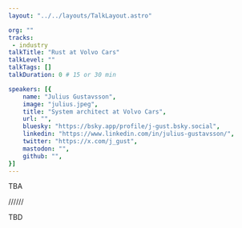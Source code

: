 ```yaml
---
layout: "../../layouts/TalkLayout.astro"

org: ""
tracks: 
 - industry
talkTitle: "Rust at Volvo Cars"
talkLevel: ""
talkTags: []
talkDuration: 0 # 15 or 30 min

speakers: [{
    name: "Julius Gustavsson",
    image: "julius.jpeg",
    title: "System architect at Volvo Cars",
    url: "",
    bluesky: "https://bsky.app/profile/j-gust.bsky.social",
    linkedin: "https://www.linkedin.com/in/julius-gustavsson/",
    twitter: "https://x.com/j_gust",
    mastodon: "",
    github: "",
}]
---
```


TBA

////// <!-- sepatator between abstract and bio -->

TBD



